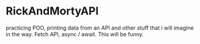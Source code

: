 # RickAndMortyAPI
practicing POO, printing data from an API and other stuff that i will imagine in the way.
Fetch API, async / await. This will be funny.
